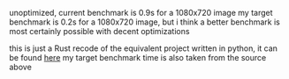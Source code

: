 unoptimized, current benchmark is 0.9s for a 1080x720 image
my target benchmark is 0.2s for a 1080x720 image, but i think a better benchmark is most certainly possible with decent optimizations

this is just a Rust recode of the equivalent project written in python, it can be found [here](https://github.com/fuenwang/Equirec2Perspec)
my target benchmark time is also taken from the source above
